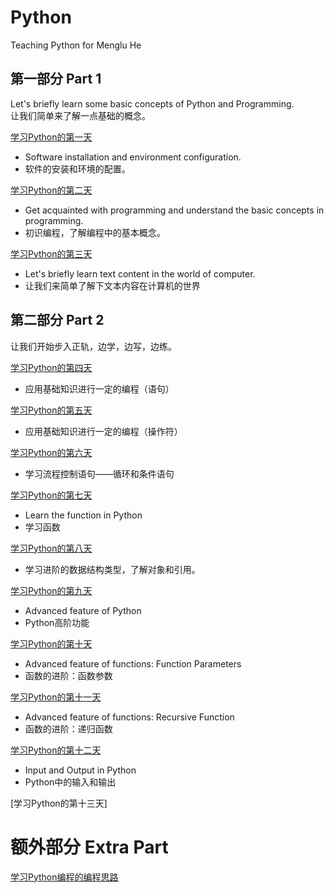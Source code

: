 # Python
Teaching Python for Menglu He

## 第一部分 Part 1

Let's briefly learn some basic concepts of Python and Programming.  
让我们简单来了解一点基础的概念。

[学习Python的第一天](Tutorial/Guide01.md)   
- Software installation and environment configuration.
- 软件的安装和环境的配置。  

[学习Python的第二天](Tutorial/Guide02.md) 
- Get acquainted with programming and understand the basic concepts in programming.
- 初识编程，了解编程中的基本概念。  

[学习Python的第三天](Tutorial/Guide03.md) 
- Let's briefly learn text content in the world of computer.
- 让我们来简单了解下文本内容在计算机的世界

## 第二部分 Part 2

让我们开始步入正轨，边学，边写，边练。

[学习Python的第四天](Tutorial/Guide04.md) 
- 应用基础知识进行一定的编程（语句）  

[学习Python的第五天](Tutorial/Guide05.md) 
- 应用基础知识进行一定的编程（操作符）  

[学习Python的第六天](Tutorial/Guide06.md) 
- 学习流程控制语句——循环和条件语句  

[学习Python的第七天](Tutorial/Guide07.md) 
- Learn the function in Python
- 学习函数  

[学习Python的第八天](Tutorial/Guide08.md) 
- 学习进阶的数据结构类型，了解对象和引用。  

[学习Python的第九天](Tutorial/Guide09.md) 
- Advanced feature of Python
- Python高阶功能   

[学习Python的第十天](Tutorial/Guide10.md) 
- Advanced feature of functions: Function Parameters
- 函数的进阶：函数参数   

[学习Python的第十一天](Tutorial/Guide11.md) 
- Advanced feature of functions: Recursive Function
- 函数的进阶：递归函数  

[学习Python的第十二天](Tutorial/Guide12.md)
- Input and Output in Python
- Python中的输入和输出

[学习Python的第十三天]

# 额外部分 Extra Part
[学习Python编程的编程思路](Tutorial/Guide_HowToProgram.md)